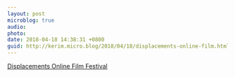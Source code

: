 ```yaml
---
layout: post
microblog: true
audio: 
photo: 
date: 2018-04-18 14:38:31 +0800
guid: http://kerim.micro.blog/2018/04/18/displacements-online-film.html
---
```

[Displacements Online Film Festival](http://displacements.jhu.edu/festival/)
